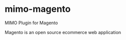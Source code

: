 mimo-magento
============

MIMO  Plugin for Magento


Magento is an open source ecommerce web application
